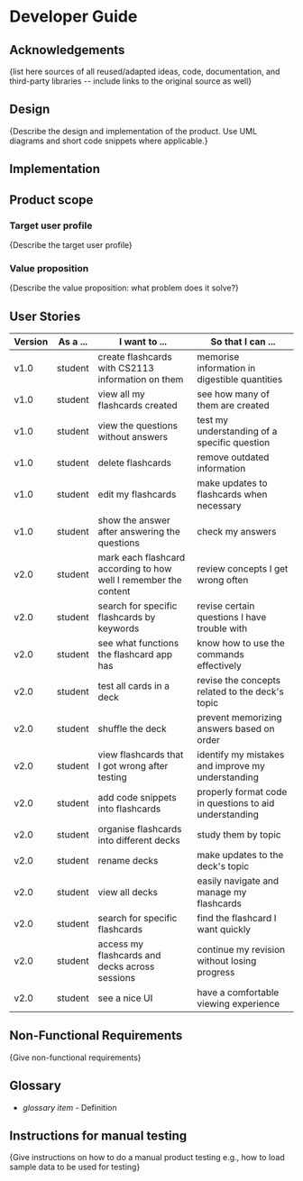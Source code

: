 # Developer Guide

## Acknowledgements

{list here sources of all reused/adapted ideas, code, documentation, and third-party libraries -- include links to the original source as well}

## Design 

{Describe the design and implementation of the product. Use UML diagrams and short code snippets where applicable.}

## Implementation

## Product scope
### Target user profile

{Describe the target user profile}

### Value proposition

{Describe the value proposition: what problem does it solve?}

## User Stories

| Version | As a ... | I want to ...                                                    | So that I can ...                                      |
|---------|----------|------------------------------------------------------------------|--------------------------------------------------------|
| v1.0    | student  | create flashcards with CS2113 information on them                | memorise information in digestible quantities          |
| v1.0    | student  | view all my flashcards created                                   | see how many of them are created                       |
| v1.0    | student  | view the questions without answers                               | test my understanding of a specific question           |
| v1.0    | student  | delete flashcards                                                | remove outdated information                            |
| v1.0    | student  | edit my flashcards                                               | make updates to flashcards when necessary              |
| v1.0    | student  | show the answer after answering the questions                    | check my answers                                       |
| v2.0    | student  | mark each flashcard according to how well I remember the content | review concepts I get wrong often                      |
| v2.0    | student  | search for specific flashcards by keywords                       | revise certain questions I have trouble with           |
| v2.0    | student  | see what functions the flashcard app has                         | know how to use the commands effectively               |
| v2.0    | student  | test all cards in a deck                                         | revise the concepts related to the deck's topic        |
| v2.0    | student  | shuffle the deck                                                 | prevent memorizing answers based on order              |
| v2.0    | student  | view flashcards that I got wrong after testing                   | identify my mistakes and improve my understanding      |
| v2.0    | student  | add code snippets into flashcards                                | properly format code in questions to aid understanding |
| v2.0    | student  | organise flashcards into different decks                         | study them by topic                                    |
| v2.0    | student  | rename decks                                                     | make updates to the deck's topic                       |
| v2.0    | student  | view all decks                                                   | easily navigate and manage my flashcards               |
| v2.0    | student  | search for specific flashcards                                   | find the flashcard I want quickly                      |
| v2.0    | student  | access my flashcards and decks across sessions                   | continue my revision without losing progress           |
| v2.0    | student  | see a nice UI                                                    | have a comfortable viewing experience                  |

## Non-Functional Requirements

{Give non-functional requirements}

## Glossary

* *glossary item* - Definition

## Instructions for manual testing

{Give instructions on how to do a manual product testing e.g., how to load sample data to be used for testing}
